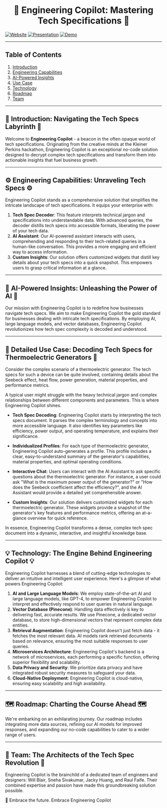 <div align="center">

# 🚀 Engineering Copilot: Mastering Tech Specifications 🚀

</div>

  [![Website](https://img.shields.io/badge/-Website-blue?style=for-the-badge&logo=logoColor=white)](https://kp-fellows-documents.vercel.app/)
  [![Presentation](https://img.shields.io/badge/-Presentation-orange?style=for-the-badge&logo=logoColor=white)](https://www.loom.com/share/7b8b3d11cb074de28de8418348f4c0ac)
  [![Demo](https://img.shields.io/badge/-Demo-green?style=for-the-badge&logo=logoColor=white)](https://www.loom.com/share/143ed397944945c38f69a1a741475d41?sid=a27b6242-2793-45e4-9b8a-a6422e8bbc8a)

---

## Table of Contents

1. [Introduction](#introduction)
2. [Engineering Capabilities](#engineering-capabilities)
3. [AI-Powered Insights](#ai-powered-insights)
4. [Use Case](#use-case)
5. [Technology](#technology)
6. [Roadmap](#roadmap)
7. [Team](#team)

---

## 🌟 Introduction: Navigating the Tech Specs Labyrinth 🌟

Welcome to **Engineering Copilot** - a beacon in the often opaque world of tech specifications. Originating from the creative minds at the Kleiner Perkins hackathon, Engineering Copilot is an exceptional no-code solution designed to decrypt complex tech specifications and transform them into actionable insights that fuel business growth.

---

## ⚙️ Engineering Capabilities: Unraveling Tech Specs ⚙️

Engineering Copilot stands as a comprehensive solution that simplifies the intricate landscape of tech specifications. It equips your enterprise with:

1. **Tech Spec Decoder**: This feature interprets technical jargon and specifications into understandable data. With advanced queries, the decoder distills tech specs into accessible formats, liberating the power of your tech data.
2. **AI Assistant**: Our AI-powered assistant interacts with users, comprehending and responding to their tech-related queries in a human-like conversation. This provides a more engaging and efficient way to access information.
3. **Custom Insights**: Our solution offers customized widgets that distill key details about your tech specs into a quick snapshot. This empowers users to grasp critical information at a glance.

---

## 🔮 AI-Powered Insights: Unleashing the Power of AI 🔮

Our mission with Engineering Copilot is to redefine how businesses navigate tech specs. We aim to make Engineering Copilot the gold standard for businesses dealing with intricate tech specifications. By employing AI, large language models, and vector databases, Engineering Copilot revolutionizes how tech spec complexity is decoded and understood.

---

## 🎯 Detailed Use Case: Decoding Tech Specs for Thermoelectric Generators 🎯

Consider the complex scenario of a thermoelectric generator. The tech specs for such a device can be quite involved, containing details about the Seebeck effect, heat flow, power generation, material properties, and performance metrics.

A typical user might struggle with the heavy technical jargon and complex relationships between different components and parameters. This is where Engineering Copilot shines.

- **Tech Spec Decoding**: Engineering Copilot starts by interpreting the tech specs document. It parses the complex terminology and concepts into more accessible language. It also identifies key parameters like efficiency, power output, and operating temperature, and explains their significance.

- **Individualized Profiles**: For each type of thermoelectric generator, Engineering Copilot auto-generates a profile. This profile includes a clear, easy-to-understand summary of the generator's capabilities, material properties, and optimal operating conditions.

- **Interactive Chat**: Users can interact with the AI Assistant to ask specific questions about the thermoelectric generator. For instance, a user could ask "What is the maximum power output of the generator?" or "How does the Seebeck coefficient affect the efficiency?", and the AI Assistant would provide a detailed yet comprehensible answer.

- **Custom Insights**: Our solution delivers customized widgets for each thermoelectric generator. These widgets provide a snapshot of the generator's key features and performance metrics, offering an at-a-glance overview for quick reference.

In essence, Engineering Copilot transforms a dense, complex tech spec document into a dynamic, interactive, and insightful knowledge base.

---

## 💡 Technology: The Engine Behind Engineering Copilot 💡

Engineering Copilot harnesses a blend of cutting-edge technologies to deliver an intuitive and intelligent user experience. Here's a glimpse of what powers Engineering Copilot:

1. **AI and Large Language Models**: We employ state-of-the-art AI and large language models, like GPT-4, to empower Engineering Copilot to interpret and effectively respond to user queries in natural language.
2. **Vector Database (Pinecone)**: Handling data effectively is key to delivering fast, accurate results. We use Pinecone, a dedicated vector database, to store high-dimensional vectors that represent complex data entities.
3. **Retrieval Augmentation**: Engineering Copilot doesn't just fetch data - it fetches the most relevant data. AI models rank retrieved documents based on relevance, ensuring the most suitable responses to user queries.
4. **Microservices Architecture**: Engineering Copilot's backend is a network of microservices, each performing a specific function, offering superior flexibility and scalability.
5. **Data Privacy and Security**: We prioritize data privacy and have integrated robust security measures to safeguard your data.
6. **Cloud-Native Deployment**: Engineering Copilot is cloud-native, ensuring easy scalability and high availability.

---

## 🗺️ Roadmap: Charting the Course Ahead 🗺️

We're embarking on an exhilarating journey. Our roadmap includes integrating more data sources, refining our AI models for improved responses, and expanding our no-code capabilities to cater to a wider range of users.

---

## 👥 Team: The Architects of the Tech Spec Revolution 👥

Engineering Copilot is the brainchild of a dedicated team of engineers and designers: Will Blair, Sneha Sivakumar, Jacky Huang, and Raul Faife. Their combined expertise and passion have made this groundbreaking solution possible.
  
  🎉 Embrace the future. Embrace Engineering Copilot
